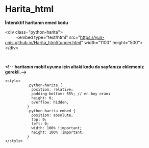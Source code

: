 # Harita_html



**İnteraktif haritanın emed kodu**


\<div class="python-harita">
<br>
 &emsp; &emsp; \<embed type="text/html" src="https://yun-unis.github.io/Harita_html/tuncer.html" width="1100" height="500">     
\</div>

<br>

**\<!--  haritanın mobil uyumu için altaki kodu da sayfanıza eklemeniz gerekli.-->**

	<style>
			  .python-harita {
				position: relative;
				padding-bottom: 55%; // en boy oranı
				height: 0;
				overflow: hidden;
			  }
			  .python-harita embed {
				position: absolute;
				top: 0;
				left: 0;
				width: 100% !important;
				height: 100% !important;
			  }
	</style>






